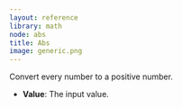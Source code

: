 ```yaml
---
layout: reference
library: math
node: abs
title: Abs
image: generic.png
---
```

Convert every number to a positive number.

* **Value**: The input value.
